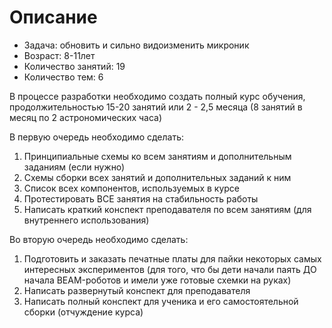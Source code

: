 # Описание

* Задача: обновить и сильно видоизменить микроник
* Возраст: 8-11лет
* Количество занятий: 19
* Количество тем: 6

В процессе разработки необходимо создать полный курс обучения, продолжительностью 15-20 занятий или 2 - 2,5 месяца \(8 занятий в месяц по 2 астрономических часа\)

В первую очередь необходимо сделать:

1. Принципиальные схемы ко всем занятиям и дополнительным заданиям \(если нужно\)
2. Схемы сборки всех занятий и дополнительных заданий к ним
3. Список всех компонентов, используемых в курсе
4. Протестировать ВСЕ занятия на стабильность работы
5. Написать краткий конспект преподавателя по всем занятиям \(для внутреннего использования\)

Во вторую очередь необходимо сделать:

1. Подготовить и заказать печатные платы для пайки некоторых самых интересных экспериментов \(для того, что бы дети начали паять ДО начала BEAM-роботов и имели уже готовые схемки на руках\)
2. Написать развернутый конспект для преподавателя
3. Написать полный конспект для ученика и его самостоятельной сборки \(отчуждение курса\)

